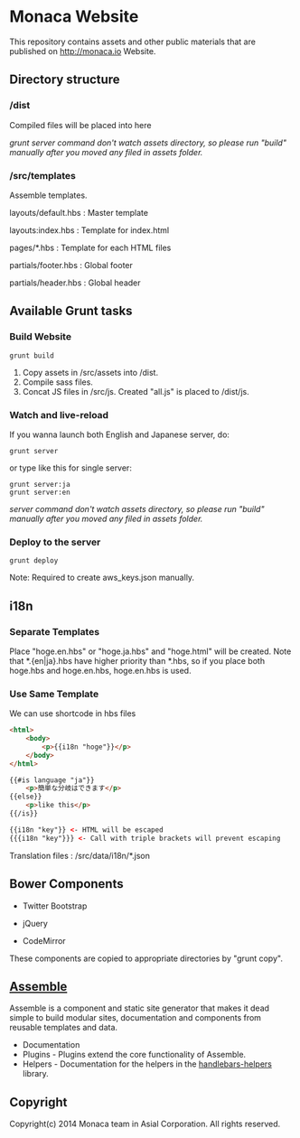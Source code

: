 # Monaca Website

This repository contains assets and other public materials that are published on http://monaca.io Website.

## Directory structure

### /dist

Compiled files will be placed into here

_grunt server command don't watch assets directory, so please run "build" manually after you moved any filed in assets folder._

### /src/templates

Assemble templates.

layouts/default.hbs
: Master template

layouts:index.hbs
: Template for index.html

pages/*.hbs
: Template for each HTML files

partials/footer.hbs
: Global footer

partials/header.hbs
: Global header

## Available Grunt tasks

### Build Website

```
grunt build
```

1. Copy assets in /src/assets into /dist.
2. Compile sass files.
3. Concat JS files in /src/js. Created "all.js" is placed to /dist/js.


### Watch and live-reload

If you wanna launch both English and Japanese server, do: 

```
grunt server
```

or type like this for single server:

```
grunt server:ja
grunt server:en
```

_server command don't watch assets directory, so please run "build" manually after you moved any filed in assets folder._

### Deploy to the server

```
grunt deploy
```

Note: Required to create aws_keys.json manually.

## i18n

### Separate Templates

Place "hoge.en.hbs" or "hoge.ja.hbs" and "hoge.html" will be created.
Note that \*.{en|ja}.hbs have higher priority than \*.hbs, so if you place both hoge.hbs and hoge.en.hbs, hoge.en.hbs is used.

### Use Same Template

We can use shortcode in hbs files
 
```html
<html>
    <body>
        <p>{{i18n "hoge"}}</p>
    </body>
</html>
```

```html
{{#is language "ja"}}
    <p>簡単な分岐はできます</p>
{{else}}
    <p>like this</p>
{{/is}}
```

```html
{{i18n "key"}} <- HTML will be escaped
{{{i18n "key"}}} <- Call with triple brackets will prevent escaping
```

Translation files
: /src/data/i18n/*.json


## Bower Components

* Twitter Bootstrap

* jQuery

* CodeMirror

These components are copied to appropriate directories by "grunt copy".

## [Assemble](http://assemble.io/)

Assemble is a component and static site generator that makes it dead simple to build modular sites, documentation and components from reusable templates and data.

* Documentation
* Plugins - Plugins extend the core functionality of Assemble.
* Helpers - Documentation for the helpers in the [handlebars-helpers](http://github.com/assemble/handlebars-helpers) library.

## Copyright

Copyright(c) 2014 Monaca team in Asial Corporation. All rights reserved.
